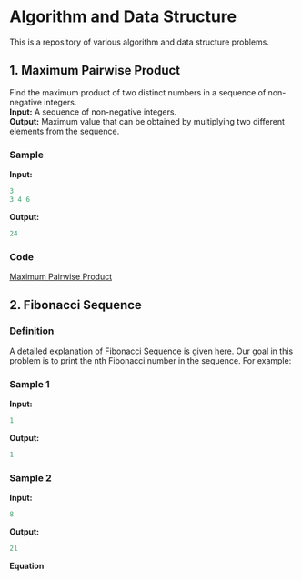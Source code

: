 # Algorithm and Data Structure 
This is a repository of various algorithm and data structure problems.
## 1. Maximum Pairwise Product
Find the maximum product of two distinct numbers in a sequence of non-negative integers. <br /> 
**Input:** A sequence of non-negative integers. <br />
**Output:** Maximum value that can be obtained by multiplying two different elements from the sequence. <br />
### Sample
**Input:**  <br /> 
```cpp
3
3 4 6
```
**Output:**  <br /> 
```cpp
24
```
### Code
[Maximum Pairwise Product](https://github.com/ygsingh/cpp_codes/blob/master/max_pairwise_product.cpp)

## 2. Fibonacci Sequence
### Definition 

A detailed explanation of Fibonacci Sequence is given [here](https://en.wikipedia.org/wiki/Fibonacci_number). Our goal in this problem is to print the nth Fibonacci number in the sequence. For example: <br />
### Sample 1
**Input:**  <br /> 
```cpp
1
```
**Output:**  <br /> 
```cpp
1
```
### Sample 2
**Input:**  <br /> 
```cpp
8
```
**Output:**  <br /> 
```cpp
21
```
**Equation**
[](https://latex.codecogs.com/gif.latex?F%20%3D%20ma)
